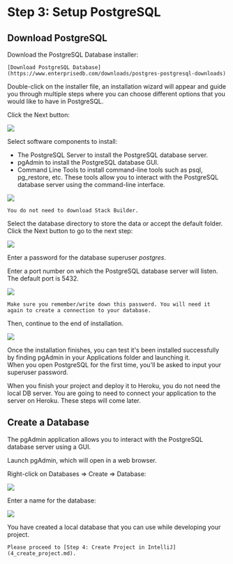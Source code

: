 # Step 3: Setup PostgreSQL

## Download PostgreSQL

Download the PostgreSQL Database installer:

```{admonition} Resource
[Download PostgreSQL Database](https://www.enterprisedb.com/downloads/postgres-postgresql-downloads)
```

Double-click on the installer file, an installation wizard will appear and guide you through multiple steps where you 
can choose different options that you would like to have in PostgreSQL.

Click the Next button:

![](resources/3_postgresql_setup_1.png)

Select software components to install:

- The PostgreSQL Server to install the PostgreSQL database server.
- pgAdmin to install the PostgreSQL database GUI.
- Command Line Tools to install command-line tools such as psql, pg_restore, etc. These tools allow you to interact 
  with the PostgreSQL database server using the command-line interface.

![](resources/3_postgresql_setup_2.png)

```{attention}
You do not need to download Stack Builder.
```

Select the database directory to store the data or accept the default folder. Click the Next button to go to the next 
step:

![](resources/3_postgresql_setup_3.png)

Enter a password for the database superuser *postgres*.

Enter a port number on which the PostgreSQL database server will listen. The default port is 5432.

![](resources/3_postgresql_setup_4.png)

```{important}
Make sure you remember/write down this password. You will need it again to create a connection to your database.
```

Then, continue to the end of installation.

![](resources/3_postgresql_setup_5.png)

Once the installation finishes, you can test it's been installed successfully by finding pgAdmin in your Applications 
folder and launching it.  
When you open PostgreSQL for the first time, you'll be asked to input your superuser password.

When you finish your project and deploy it to Heroku, you do not need the local DB server. You are going to need to 
connect your application to the server on Heroku. These steps will come later.

## Create a Database

The pgAdmin application allows you to interact with the PostgreSQL database server using a GUI.

Launch pgAdmin, which will open in a web browser.

Right-click on Databases => Create => Database:

![](resources/3_postgresql_setup_6.png)

Enter a name for the database:

![](resources/3_postgresql_setup_7.png)

You have created a local database that you can use while developing your project.

```{admonition} What's Next
Please proceed to [Step 4: Create Project in IntelliJ](4_create_project.md).
```
